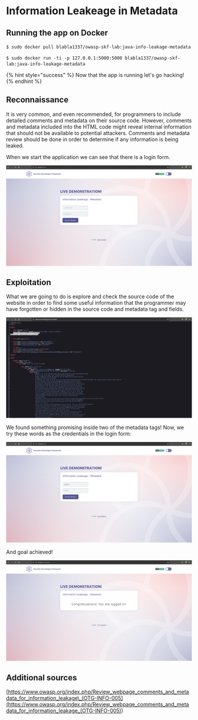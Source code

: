 # Information Leakeage in Metadata

## Running the app on Docker

```
$ sudo docker pull blabla1337/owasp-skf-lab:java-info-leakage-metadata
```

```
$ sudo docker run -ti -p 127.0.0.1:5000:5000 blabla1337/owasp-skf-lab:java-info-leakage-metadata
```

{% hint style="success" %}
Now that the app is running let's go hacking!
{% endhint %}

## Reconnaissance

It is very common, and even recommended, for programmers to include detailed comments and metadata on their source code. However, comments and metadata included into the HTML code might reveal internal information that should not be available to potential attackers. Comments and metadata review should be done in order to determine if any information is being leaked.

When we start the application we can see that there is a login form.

![](https://raw.githubusercontent.com/blabla1337/skf-labs/master/.gitbook/assets/python/Info-Leakage-Metadata/1.png)

## Exploitation

What we are going to do is explore and check the source code of the website in order to find some useful information that the programmer may have forgotten or hidden in the source code and metadata tag and fields.

![](https://raw.githubusercontent.com/blabla1337/skf-labs/master/.gitbook/assets/python/Info-Leakage-Metadata/2.png)

We found something promising inside two of the metadata tags! Now, we try these words as the credentials in the login form:

![](https://raw.githubusercontent.com/blabla1337/skf-labs/master/.gitbook/assets/python/Info-Leakage-Metadata/3.png)

And goal achieved!

![](https://raw.githubusercontent.com/blabla1337/skf-labs/master/.gitbook/assets/python/Info-Leakage-Metadata/4.png)

## Additional sources

[https://www.owasp.org/index.php/Review_webpage_comments_and_metadata_for_information_leakage\_(OTG-INFO-005](<https://www.owasp.org/index.php/Review_webpage_comments_and_metadata_for_information_leakage_(OTG-INFO-005)>)

